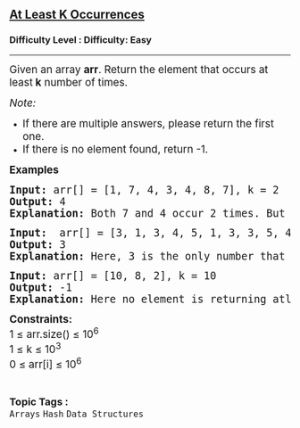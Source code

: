 <h2><a href="https://www.geeksforgeeks.org/problems/first-element-to-occur-k-times5150/1?page=1&difficulty=Easy&sprint=478542d8f46eb6959432ff3e0b075a47&sortBy=submissions">At Least K Occurrences</a></h2><h3>Difficulty Level : Difficulty: Easy</h3><hr><div class="problems_problem_content__Xm_eO"><p><span style="font-size: 14pt;">Given an array <strong>arr</strong>. Return the element that occurs at least<strong>&nbsp;k</strong> number of times.</span></p>
<p><span style="font-size: 14pt;"><em>Note:</em></span></p>
<ul>
<li><span style="font-size: 14pt;"><strong><span style="font-weight: 400;">If there are multiple answers, please return the first one.</span></strong></span></li>
<li><span style="font-size: 14pt;"><strong><span style="font-weight: 400;">If there is no element found, return -1.</span></strong></span></li>
</ul>
<p><span style="font-size: 14pt;"><strong>Examples</strong></span></p>
<pre><span style="font-size: 14pt;"><strong>Input: </strong>arr[] = [1, 7, 4, 3, 4, 8, 7], k = 2
<strong>Output: </strong>4
<strong>Explanation: </strong>Both 7 and 4 occur 2 times. But 4 is first that occurs twice. As the index = 4, is the first element.</span></pre>
<pre><span style="font-size: 14pt;"><strong>Input: </strong> arr[] = [3, 1, 3, 4, 5, 1, 3, 3, 5, 4], k = 3<br><strong>Output: </strong>3<br><strong>Explanation: </strong>Here, 3 is the only number that appeared atleast 3 times in the array.<br></span></pre>
<pre><span style="font-size: 14pt;"><strong>Input: </strong>arr[] = [10, 8, 2], k = 10</span><br><span style="font-size: 14pt;"><strong>Output: </strong>-1</span><br><span style="font-size: 14pt;"><strong>Explanation:</strong> Here no element is returning atleast 10 number of times, so -1.</span></pre>
<p><span style="font-size: 14pt;"><strong>Constraints:</strong><br>1 ≤ arr.size() ≤ 10<sup>6</sup><br>1 ≤ k ≤ 10<sup>3</sup><br>0 ≤ arr[i] ≤ 10<sup>6</sup></span></p></div><br><p><span style=font-size:18px><strong>Topic Tags : </strong><br><code>Arrays</code>&nbsp;<code>Hash</code>&nbsp;<code>Data Structures</code>&nbsp;
